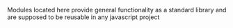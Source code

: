 
Modules located here provide general functionality as a standard
library and are supposed to be reusable in any javascript project